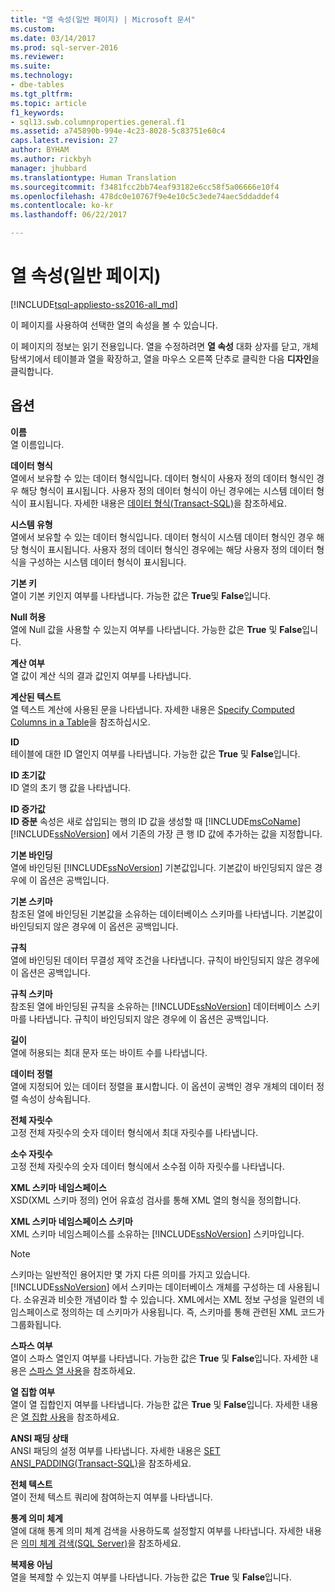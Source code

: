 ```yaml
---
title: "열 속성(일반 페이지) | Microsoft 문서"
ms.custom: 
ms.date: 03/14/2017
ms.prod: sql-server-2016
ms.reviewer: 
ms.suite: 
ms.technology:
- dbe-tables
ms.tgt_pltfrm: 
ms.topic: article
f1_keywords:
- sql13.swb.columnproperties.general.f1
ms.assetid: a745890b-994e-4c23-8028-5c83751e60c4
caps.latest.revision: 27
author: BYHAM
ms.author: rickbyh
manager: jhubbard
ms.translationtype: Human Translation
ms.sourcegitcommit: f3481fcc2bb74eaf93182e6cc58f5a06666e10f4
ms.openlocfilehash: 478dc0e10767f9e4e10c5c3ede74aec5ddaddef4
ms.contentlocale: ko-kr
ms.lasthandoff: 06/22/2017

---
```

# <a name="column-properties-general-page"></a>열 속성(일반 페이지)
[!INCLUDE[tsql-appliesto-ss2016-all_md](../../includes/tsql-appliesto-ss2016-all-md.md)]

  이 페이지를 사용하여 선택한 열의 속성을 볼 수 있습니다.  
  
 이 페이지의 정보는 읽기 전용입니다. 열을 수정하려면 **열 속성** 대화 상자를 닫고, 개체 탐색기에서 테이블과 열을 확장하고, 열을 마우스 오른쪽 단추로 클릭한 다음 **디자인**을 클릭합니다.  
  
## <a name="options"></a>옵션  
 **이름**  
 열 이름입니다.  
  
 **데이터 형식**  
 열에서 보유할 수 있는 데이터 형식입니다. 데이터 형식이 사용자 정의 데이터 형식인 경우 해당 형식이 표시됩니다. 사용자 정의 데이터 형식이 아닌 경우에는 시스템 데이터 형식이 표시됩니다. 자세한 내용은 [데이터 형식&#40;Transact-SQL&#41;](../../t-sql/data-types/data-types-transact-sql.md)을 참조하세요.  
  
 **시스템 유형**  
 열에서 보유할 수 있는 데이터 형식입니다. 데이터 형식이 시스템 데이터 형식인 경우 해당 형식이 표시됩니다. 사용자 정의 데이터 형식인 경우에는 해당 사용자 정의 데이터 형식을 구성하는 시스템 데이터 형식이 표시됩니다.  
  
 **기본 키**  
 열이 기본 키인지 여부를 나타냅니다. 가능한 값은 **True**및 **False**입니다.  
  
 **Null 허용**  
 열에 Null 값을 사용할 수 있는지 여부를 나타냅니다. 가능한 값은 **True** 및 **False**입니다.  
  
 **계산 여부**  
 열 값이 계산 식의 결과 값인지 여부를 나타냅니다.  
  
 **계산된 텍스트**  
 열 텍스트 계산에 사용된 문을 나타냅니다. 자세한 내용은 [Specify Computed Columns in a Table](../../relational-databases/tables/specify-computed-columns-in-a-table.md)을 참조하십시오.  
  
 **ID**  
 테이블에 대한 ID 열인지 여부를 나타냅니다. 가능한 값은 **True** 및 **False**입니다.  
  
 **ID 초기값**  
 ID 열의 초기 행 값을 나타냅니다.  
  
 **ID 증가값**  
 **ID 증분** 속성은 새로 삽입되는 행의 ID 값을 생성할 때 [!INCLUDE[msCoName](../../includes/msconame-md.md)] [!INCLUDE[ssNoVersion](../../includes/ssnoversion-md.md)] 에서 기존의 가장 큰 행 ID 값에 추가하는 값을 지정합니다.  
  
 **기본 바인딩**  
 열에 바인딩된 [!INCLUDE[ssNoVersion](../../includes/ssnoversion-md.md)] 기본값입니다. 기본값이 바인딩되지 않은 경우에 이 옵션은 공백입니다.  
  
 **기본 스키마**  
 참조된 열에 바인딩된 기본값을 소유하는 데이터베이스 스키마를 나타냅니다. 기본값이 바인딩되지 않은 경우에 이 옵션은 공백입니다.  
  
 **규칙**  
 열에 바인딩된 데이터 무결성 제약 조건을 나타냅니다. 규칙이 바인딩되지 않은 경우에 이 옵션은 공백입니다.  
  
 **규칙 스키마**  
 참조된 열에 바인딩된 규칙을 소유하는 [!INCLUDE[ssNoVersion](../../includes/ssnoversion-md.md)] 데이터베이스 스키마를 나타냅니다. 규칙이 바인딩되지 않은 경우에 이 옵션은 공백입니다.  
  
 **길이**  
 열에 허용되는 최대 문자 또는 바이트 수를 나타냅니다.  
  
 **데이터 정렬**  
 열에 지정되어 있는 데이터 정렬을 표시합니다. 이 옵션이 공백인 경우 개체의 데이터 정렬 속성이 상속됩니다.  
  
 **전체 자릿수**  
 고정 전체 자릿수의 숫자 데이터 형식에서 최대 자릿수를 나타냅니다.  
  
 **소수 자릿수**  
 고정 전체 자릿수의 숫자 데이터 형식에서 소수점 이하 자릿수를 나타냅니다.  
  
 **XML 스키마 네임스페이스**  
 XSD(XML 스키마 정의) 언어 유효성 검사를 통해 XML 열의 형식을 정의합니다.  
  
 **XML 스키마 네임스페이스 스키마**  
 XML 스키마 네임스페이스를 소유하는 [!INCLUDE[ssNoVersion](../../includes/ssnoversion-md.md)] 스키마입니다.  
  
> [!NOTE]  
>  스키마는 일반적인 용어지만 몇 가지 다른 의미를 가지고 있습니다. [!INCLUDE[ssNoVersion](../../includes/ssnoversion-md.md)] 에서 스키마는 데이터베이스 개체를 구성하는 데 사용됩니다. 소유권과 비슷한 개념이라 할 수 있습니다. XML에서는 XML 정보 구성을 일련의 네임스페이스로 정의하는 데 스키마가 사용됩니다. 즉, 스키마를 통해 관련된 XML 코드가 그룹화됩니다.  
  
 **스파스 여부**  
 열이 스파스 열인지 여부를 나타냅니다. 가능한 값은 **True** 및 **False**입니다. 자세한 내용은 [스파스 열 사용](../../relational-databases/tables/use-sparse-columns.md)을 참조하세요.  
  
 **열 집합 여부**  
 열이 열 집합인지 여부를 나타냅니다. 가능한 값은 **True** 및 **False**입니다. 자세한 내용은 [열 집합 사용](../../relational-databases/tables/use-column-sets.md)을 참조하세요.  
  
 **ANSI 패딩 상태**  
 ANSI 패딩의 설정 여부를 나타냅니다. 자세한 내용은 [SET ANSI_PADDING&#40;Transact-SQL&#41;](../../t-sql/statements/set-ansi-padding-transact-sql.md)을 참조하세요.  
  
 **전체 텍스트**  
 열이 전체 텍스트 쿼리에 참여하는지 여부를 나타냅니다.  
  
 **통계 의미 체계**  
 열에 대해 통계 의미 체계 검색을 사용하도록 설정할지 여부를 나타냅니다. 자세한 내용은 [의미 체계 검색&#40;SQL Server&#41;](../../relational-databases/search/semantic-search-sql-server.md)을 참조하세요.  
  
 **복제용 아님**  
 열을 복제할 수 있는지 여부를 나타냅니다. 가능한 값은 **True** 및 **False**입니다.  
  
  
